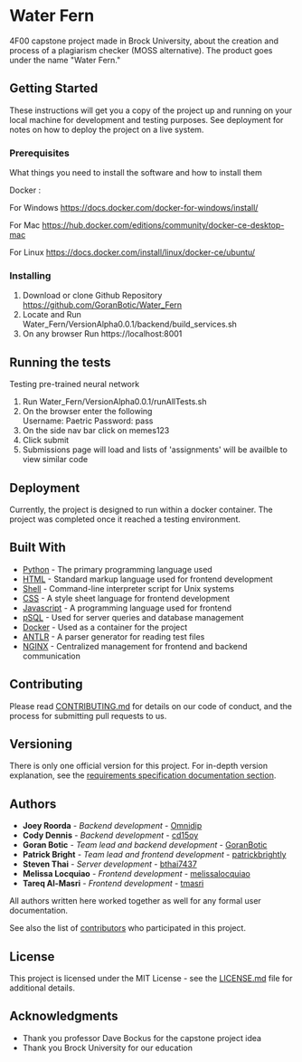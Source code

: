 # Water Fern

4F00 capstone project made in Brock University, about the creation and process of a plagiarism checker (MOSS alternative). The product goes under the name "Water Fern."

## Getting Started

These instructions will get you a copy of the project up and running on your local machine for development and testing purposes. See deployment for notes on how to deploy the project on a live system.
    

### Prerequisites

What things you need to install the software and how to install them

Docker : 

For Windows 
<a href="url">https://docs.docker.com/docker-for-windows/install/</a>
    
For Mac
<a href="url">https://hub.docker.com/editions/community/docker-ce-desktop-mac</a>

For Linux 
<a href="url">https://docs.docker.com/install/linux/docker-ce/ubuntu/</a>

### Installing



1.  Download or clone Github Repository <a href="url">https://github.com/GoranBotic/Water_Fern</a>
2.  Locate and Run Water_Fern/VersionAlpha0.0.1/backend/build_services.sh
3.  On any browser Run https://localhost:8001



## Running the tests

Testing pre-trained neural network

1. Run Water_Fern/VersionAlpha0.0.1/runAllTests.sh
2. On the browser enter the following  
    Username: Paetric
    Password: pass    
3. On the side nav bar click on memes123
4. Click submit
5. Submissions page will load and lists of 'assignments' will be availble to view similar code


## Deployment

Currently, the project is designed to run within a docker container. The project was completed once it reached a testing environment. 

## Built With

* [Python](https://www.python.org) - The primary programming language used
* [HTML](https://devdocs.io/html/) - Standard markup language used for frontend development
* [Shell](https://www.shellscript.sh) - Command-line interpreter script for Unix systems
* [CSS](https://www.w3schools.com/css/) - A style sheet language for frontend development
* [Javascript](https://maven.apache.org/) - A programming language used for frontend
* [pSQL](https://www.postgresql.org/docs/9.3/app-psql.html) - Used for server queries and database management
* [Docker](https://docs.docker.com) - Used as a container for the project
* [ANTLR](https://www.antlr.org) - A parser generator for reading test files
* [NGINX](https://docs.nginx.com/?_ga=2.211045205.1120147625.1562871983-623577736.1562871983) - Centralized management for frontend and backend communication

## Contributing

Please read [CONTRIBUTING.md](https://gist.github.com/PurpleBooth/b24679402957c63ec426) for details on our code of conduct, and the process for submitting pull requests to us.

## Versioning

There is only one official version for this project. For in-depth version explanation, see the [requirements specification documentation section](https://github.com/GoranBotic/Water_Fern/tree/master/Documentation). 

## Authors

* **Joey Roorda** - *Backend development* - [Omnidip](https://github.com/Omnidip)
* **Cody Dennis** - *Backend development* - [cd15oy](https://github.com/cd15oy)
* **Goran Botic** - *Team lead and backend development* - [GoranBotic](https://github.com/GoranBotic)
* **Patrick Bright** - *Team lead and frontend development* - [patrickbrightly](https://github.com/patrickbrightly)
* **Steven Thai** - *Server development* - [bthai7437](https://github.com/bthai7437)
* **Melissa Locquiao** - *Frontend development* - [melissalocquiao](https://github.com/melissalocquiao)
* **Tareq Al-Masri** - *Frontend development* - [tmasri](https://github.com/tmasri)

All authors written here worked together as well for any formal user documentation.

See also the list of [contributors](https://github.com/GoranBotic/Water_Fern/graphs/contributors) who participated in this project. 

## License

This project is licensed under the MIT License - see the [LICENSE.md](LICENSE.md) file for additional details.

## Acknowledgments

* Thank you professor Dave Bockus for the capstone project idea
* Thank you Brock University for our education
